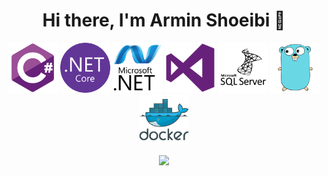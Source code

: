 <h1 align="center">Hi there, I'm Armin Shoeibi 👋</h1>


<p align="center"> 
  <img src="https://raw.githubusercontent.com/devicons/devicon/master/icons/csharp/csharp-original.svg" alt="csharp" width="80" height="80" />
   <img src="https://raw.githubusercontent.com/devicons/devicon/9f4f5cdb393299a81125eb5127929ea7bfe42889/icons/dotnetcore/dotnetcore-original.svg"
    alt="dotnet core" width="80" height="80" />

  <img src="https://raw.githubusercontent.com/devicons/devicon/master/icons/dot-net/dot-net-original-wordmark.svg" alt="dotnet" width="80" height="80" />
    <img src="https://raw.githubusercontent.com/devicons/devicon/9f4f5cdb393299a81125eb5127929ea7bfe42889/icons/visualstudio/visualstudio-plain.svg" alt="dotnet" width="80" height="80" />

  <img src="https://raw.githubusercontent.com/devicons/devicon/9f4f5cdb393299a81125eb5127929ea7bfe42889/icons/microsoftsqlserver/microsoftsqlserver-plain-wordmark.svg" alt="sql server" width="80" height="80" />
  <img src="https://raw.githubusercontent.com/devicons/devicon/9f4f5cdb393299a81125eb5127929ea7bfe42889/icons/go/go-original.svg" alt="golang" width="80" height="80" />
  <img src="https://raw.githubusercontent.com/devicons/devicon/master/icons/docker/docker-original-wordmark.svg" alt="docker" width="80" height="80" />
 
  

</p>


<p align="center">
 <a href="#" alt="Armin Shoeibi's github stats">
  <img src="https://github-readme-stats.vercel.app/api?username=ArminShoeibi&theme=tokyonight&show_icons=true" />
 </a>
</p>

